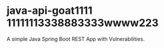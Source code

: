 # java-api-goat1111 11111113338883333wwww223
A simple Java Spring Boot REST App with Vulnerabilities.
